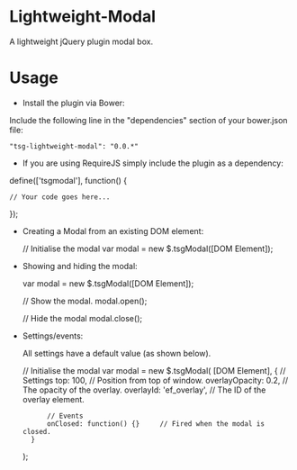 Lightweight-Modal
=================

A lightweight jQuery plugin modal box.

# Usage

* Install the plugin via Bower:

Include the following line in the "dependencies" section of your bower.json file:

    "tsg-lightweight-modal": "0.0.*"

* If you are using RequireJS simply include the plugin as a dependency:

define(['tsgmodal'], function() {

    // Your code goes here...

});

* Creating a Modal from an existing DOM element:

    // Initialise the modal
    var modal = new $.tsgModal([DOM Element]);

* Showing and hiding the modal:

    var modal = new $.tsgModal([DOM Element]);

    // Show the modal.
    modal.open();

    // Hide the modal
    modal.close();

* Settings/events:

    All settings have a default value (as shown below).

    // Initialise the modal
    var modal = new $.tsgModal(
        [DOM Element],
        {
            // Settings
            top: 100,                   // Position from top of window.
            overlayOpacity: 0.2,        // The opacity of the overlay.
            overlayId: 'ef_overlay',    // The ID of the overlay element.

            // Events
            onClosed: function() {}     // Fired when the modal is closed.
        }
    );
